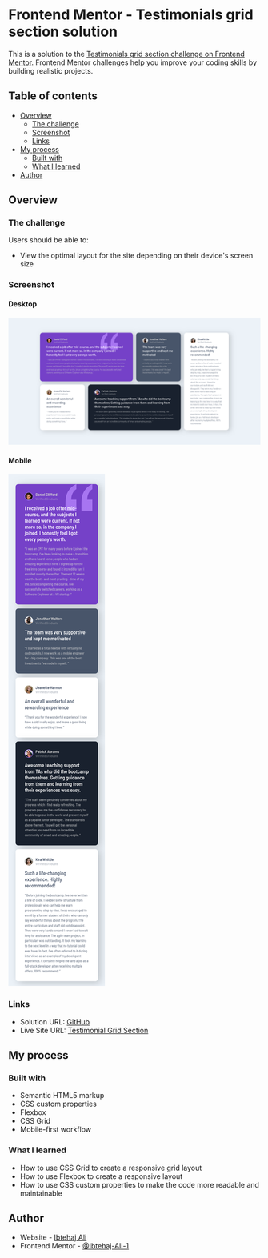 # Frontend Mentor - Testimonials grid section solution

This is a solution to the [Testimonials grid section challenge on Frontend Mentor](https://www.frontendmentor.io/challenges/testimonials-grid-section-Nnw6J7Un7). Frontend Mentor challenges help you improve your coding skills by building realistic projects.

## Table of contents

- [Overview](#overview)
  - [The challenge](#the-challenge)
  - [Screenshot](#screenshot)
  - [Links](#links)
- [My process](#my-process)
  - [Built with](#built-with)
  - [What I learned](#what-i-learned)
- [Author](#author)

## Overview

### The challenge

Users should be able to:

- View the optimal layout for the site depending on their device's screen size

### Screenshot

#### Desktop

![](./screenshots/Desktop.png)

#### Mobile

![](./screenshots/Mobile.png)

### Links

- Solution URL: [GitHub](https://github.com/Ibtehaj-Ali-1/Testimonials-Grid-Section)
- Live Site URL: [Testimonial Grid Section](https://testimonials-grid-section-eight-lemon.vercel.app/)

## My process

### Built with

- Semantic HTML5 markup
- CSS custom properties
- Flexbox
- CSS Grid
- Mobile-first workflow

### What I learned

- How to use CSS Grid to create a responsive grid layout
- How to use Flexbox to create a responsive layout
- How to use CSS custom properties to make the code more readable and maintainable

## Author

- Website - [Ibtehaj Ali](https://github.com/Ibtehaj-Ali-1/Testimonials-Grid-Section)
- Frontend Mentor - [@Ibtehaj-Ali-1](https://www.frontendmentor.io/profile/Ibtehaj-Ali-1)
